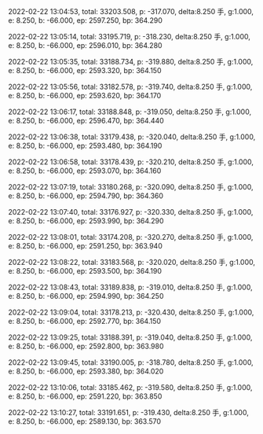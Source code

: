 2022-02-22 13:04:53, total: 33203.508, p: -317.070, delta:8.250 手, g:1.000, e: 8.250, b: -66.000, ep: 2597.250, bp: 364.290

2022-02-22 13:05:14, total: 33195.719, p: -318.230, delta:8.250 手, g:1.000, e: 8.250, b: -66.000, ep: 2596.010, bp: 364.280

2022-02-22 13:05:35, total: 33188.734, p: -319.880, delta:8.250 手, g:1.000, e: 8.250, b: -66.000, ep: 2593.320, bp: 364.150

2022-02-22 13:05:56, total: 33182.578, p: -319.740, delta:8.250 手, g:1.000, e: 8.250, b: -66.000, ep: 2593.620, bp: 364.170

2022-02-22 13:06:17, total: 33188.848, p: -319.050, delta:8.250 手, g:1.000, e: 8.250, b: -66.000, ep: 2596.470, bp: 364.440

2022-02-22 13:06:38, total: 33179.438, p: -320.040, delta:8.250 手, g:1.000, e: 8.250, b: -66.000, ep: 2593.480, bp: 364.190

2022-02-22 13:06:58, total: 33178.439, p: -320.210, delta:8.250 手, g:1.000, e: 8.250, b: -66.000, ep: 2593.070, bp: 364.160

2022-02-22 13:07:19, total: 33180.268, p: -320.090, delta:8.250 手, g:1.000, e: 8.250, b: -66.000, ep: 2594.790, bp: 364.360

2022-02-22 13:07:40, total: 33176.927, p: -320.330, delta:8.250 手, g:1.000, e: 8.250, b: -66.000, ep: 2593.990, bp: 364.290

2022-02-22 13:08:01, total: 33174.208, p: -320.270, delta:8.250 手, g:1.000, e: 8.250, b: -66.000, ep: 2591.250, bp: 363.940

2022-02-22 13:08:22, total: 33183.568, p: -320.020, delta:8.250 手, g:1.000, e: 8.250, b: -66.000, ep: 2593.500, bp: 364.190

2022-02-22 13:08:43, total: 33189.838, p: -319.010, delta:8.250 手, g:1.000, e: 8.250, b: -66.000, ep: 2594.990, bp: 364.250

2022-02-22 13:09:04, total: 33178.213, p: -320.430, delta:8.250 手, g:1.000, e: 8.250, b: -66.000, ep: 2592.770, bp: 364.150

2022-02-22 13:09:25, total: 33188.391, p: -319.040, delta:8.250 手, g:1.000, e: 8.250, b: -66.000, ep: 2592.800, bp: 363.980

2022-02-22 13:09:45, total: 33190.005, p: -318.780, delta:8.250 手, g:1.000, e: 8.250, b: -66.000, ep: 2593.380, bp: 364.020

2022-02-22 13:10:06, total: 33185.462, p: -319.580, delta:8.250 手, g:1.000, e: 8.250, b: -66.000, ep: 2591.220, bp: 363.850

2022-02-22 13:10:27, total: 33191.651, p: -319.430, delta:8.250 手, g:1.000, e: 8.250, b: -66.000, ep: 2589.130, bp: 363.570